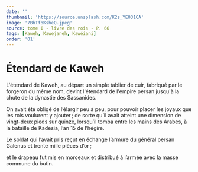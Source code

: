 ```yaml
---
date: ''
thumbnail: 'https://source.unsplash.com/K2s_YE031CA'
image: '7BhTfoKsheQ.jpeg'
source: tome I - livre des rois - P. 66
tags: [Kaweh, Kawejaneh, Kawéiani]
order: '01'
---
```


# Étendard de Kaweh

L'étendard de Kaweh, au départ un simple tablier de cuir, fabriqué par le forgeron du même nom, devint l'étendard de l'empire persan jusqu'à la chute de la dynastie des Sassanides.

On avait été obligé de l’élargir peu à peu, pour pouvoir placer les joyaux que les rois voulurent y ajouter ; de sorte qu’il avait atteint une dimension de vingt-deux pieds sur quinze, lorsqu’il tomba entre les mains des Arabes, à la bataille de Kadesia, l’an 15 de l’hégire.

Le soldat qui l’avait pris reçut en échange l’armure du général persan Galenus et trente mille pièces d’or ;

et le drapeau fut mis en morceaux et distribué à l’armée avec la masse commune du butin.
